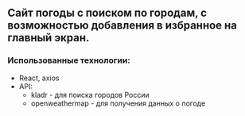 ## Сайт погоды с поиском по городам, с возможностью добавления в избранное на главный экран. 
### Использованные технологии:
+ React, axios 
+ API:
  - kladr - для поиска городов России
  - openweathermap - для получения данных о погоде
